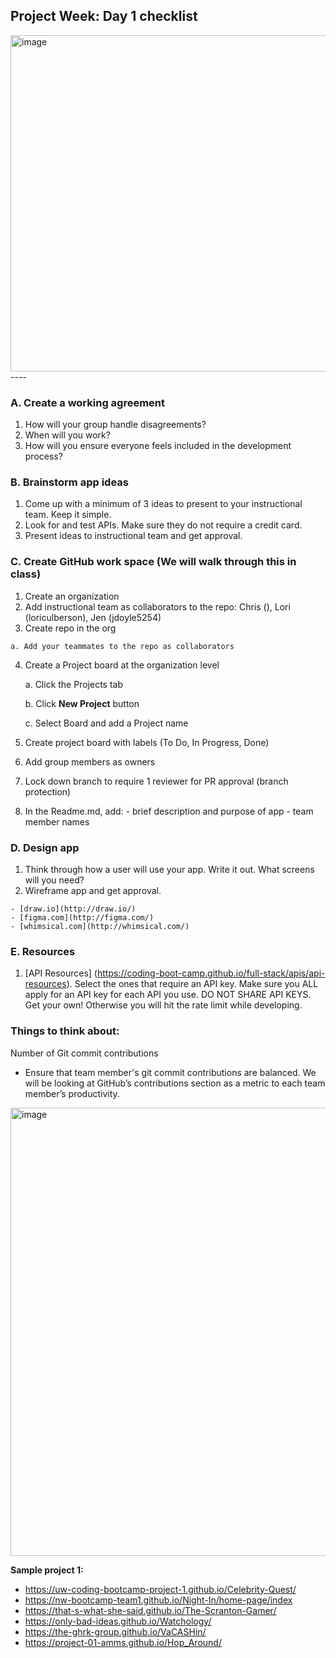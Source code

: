 ## Project Week: Day 1 checklist

<img width="538" alt="image" src="https://user-images.githubusercontent.com/8315971/178980729-29b8b05d-eea3-44b6-9f35-f8283df4a962.png">
----

### A. Create a working agreement

  1. How will your group handle disagreements?
  2. When will you work?
  3. How will you ensure everyone feels included in the development process?

### B. Brainstorm app ideas

  1. Come up with a minimum of 3 ideas to present to your instructional team. Keep it simple.
  2. Look for and test APIs. Make sure they do not require a credit card.
  3. Present ideas to instructional team and get approval.

### C. Create GitHub work space (We will walk through this in class)

  1. Create an organization
  2. Add instructional team as collaborators to the repo: Chris (), Lori (loriculberson), Jen (jdoyle5254)
  3. Create repo in the org
    
    a. Add your teammates to the repo as collaborators

  4. Create a Project board at the organization level

      a. Click the Projects tab

      b. Click **New Project** button
      
      c. Select Board and add a Project name

  5. Create project board with labels (To Do, In Progress, Done)
  6. Add group members as owners
  7. Lock down branch to require 1 reviewer for PR approval (branch protection)
  8. In the Readme.md, add: 
    - brief description and purpose of app
    - team member names

### D. Design app

  1. Think through how a user will use your app. Write it out. What screens will you need?
  2. Wireframe app and get approval.
  
    - [draw.io](http://draw.io/) 
    - [figma.com](http://figma.com/) 
    - [whimsical.com](http://whimsical.com/)

### E. Resources

  1. [API Resources] (https://coding-boot-camp.github.io/full-stack/apis/api-resources). Select the ones that require an API key. Make sure you ALL apply for an API key for each API you use. DO NOT SHARE API KEYS. Get your own! Otherwise you will hit the rate limit while developing.

### Things to think about:
Number of Git commit contributions
- Ensure that team member's git commit contributions are balanced. We will be looking at  GitHub’s contributions section as a metric to each team  member’s productivity.
<img width="717" alt="image" src="https://user-images.githubusercontent.com/8315971/178978214-18934496-cc03-43d8-b58a-b17e8a836099.png">

**Sample project 1:**
- https://uw-coding-bootcamp-project-1.github.io/Celebrity-Quest/
- https://nw-bootcamp-team1.github.io/Night-In/home-page/index
- https://that-s-what-she-said.github.io/The-Scranton-Gamer/
- https://only-bad-ideas.github.io/Watchology/
- https://the-ghrk-group.github.io/VaCASHin/
- https://project-01-amms.github.io/Hop_Around/
